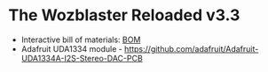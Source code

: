 # The Wozblaster Reloaded v3.3

- Interactive bill of materials: [BOM](https://htmlpreview.github.io/?https://github.com/cristianoag/wozblaster/blob/main/hardware/reloaded_v4.0/MSX%20OPL4%20Wozblaster/bom/ibom.html)
- Adafruit UDA1334 module - https://github.com/adafruit/Adafruit-UDA1334A-I2S-Stereo-DAC-PCB